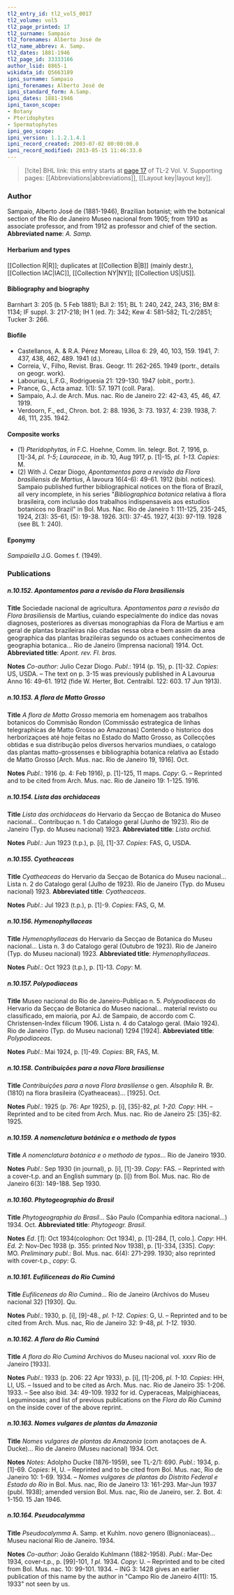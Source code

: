 ```yaml
---
tl2_entry_id: tl2_vol5_0017
tl2_volume: vol5
tl2_page_printed: 17
tl2_surname: Sampaio
tl2_forenames: Alberto José de
tl2_name_abbrev: A. Samp.
tl2_dates: 1881-1946
tl2_page_id: 33333166
author_lsid: 8865-1
wikidata_id: Q5663189
ipni_surname: Sampaio
ipni_forenames: Alberto José de
ipni_standard_form: A.Samp.
ipni_dates: 1881-1946
ipni_taxon_scope: 
- Botany
- Pteridophytes
- Spermatophytes
ipni_geo_scope: 
ipni_version: 1.1.2.1.4.1
ipni_record_created: 2003-07-02 00:00:00.0
ipni_record_modified: 2013-05-15 11:46:33.0
---
```



> [!cite] BHL link: this entry starts at [page 17](https://www.biodiversitylibrary.org/page/33333166) of TL-2 Vol. V.
> Supporting pages: [[Abbreviations|abbreviations]], [[Layout key|layout key]].

### Author

Sampaio, Alberto José de (1881-1946), Brazilian botanist; with the botanical section of the Rio de Janeiro Museo nacional from 1905; from 1910 as associate professor, and from 1912 as professor and chief of the section. 
**Abbreviated name**: *A. Samp.*

#### Herbarium and types

[[Collection R|R]]; duplicates at [[Collection B|B]] (mainly destr.), [[Collection IAC|IAC]], [[Collection NY|NY]]; [[Collection US|US]].

#### Bibliography and biography

Barnhart 3: 205 (b. 5 Feb 1881); BJI 2: 151; BL 1: 240, 242, 243, 316; BM 8: 1134; IF suppl. 3: 217-218; IH 1 (ed. 7): 342; Kew 4: 581-582; TL-2/2851; Tucker 3: 266.

#### Biofile

- Castellanos, A. & R.A. Pérez Moreau, Lilloa 6: 29, 40, 103, 159. 1941, 7: 437, 438, 462, 489. 1941 (d.).
- Correia, V., Filho, Revist. Bras. Geogr. 11: 262-265. 1949 (portr., details on geogr. work).
- Labouriau, L.F.G., Rodriguesia 21: 129-130. 1947 (obit., portr.).
- Prance, G., Acta amaz. 1(1): 57. 1971 (coll. Para).
- Sampaio, A.J. de Arch. Mus. nac. Rio de Janeiro 22: 42-43, 45, 46, 47. 1919.
- Verdoorn, F., ed., Chron. bot. 2: 88. 1936, 3: 73. 1937, 4: 239. 1938, 7: 46, 111, 235. 1942.

#### Composite works

- (1) *Pteridophytas, in* F.C. Hoehne, Comm. lin. telegr. Bot. 7, 1916, p. \[1\]-34, *pl. 1-5*; *Lauraceae, in ib*. 10, Aug 1917, p. \[1\]-15, *pl. 1-13. Copies*: M.
- (2) With J. Cezar Diogo, *Apontamentos para a revisão da Flora brasiliensis de Martius*, À lavoura 16(4-6): 49-61. 1912 (bibl. notices). Sampaio published further bibliographical notices on the flora of Brazil, all very incomplete, in his series "*Bibliographica botanica* relativa á flora brasileira, com inclusão dos trabalhos indispensaveis aos estudios botanicos no Brazil" in Bol. Mus. Nac. Rio de Janeiro 1: 111-125, 235-245, 1924, 2(3): 35-61, (5): 19-38. 1926. 3(1): 37-45. 1927, 4(3): 97-119. 1928 (see BL 1: 240).

#### Eponymy

*Sampaiella* J.G. Gomes f. (1949).

### Publications

##### n.10.152. Apontamentos para a revisão da Flora brasiliensis

**Title**
Sociedade nacional de agricultura. *Apontamentos para a revisão da Flora brasiliensis* de Martius, cuiando especialmente do indice das novas diagnoses, posteriores as diversas monographias da Flora de Martius e am geral de plantas brazileiras não citadas nessa obra e bem assim da area geographica das plantas brazileiras segundo os actuaes conhecimentos de geographia botanica... Rio de Janeiro (Imprensa nacional) 1914. Oct.
**Abbreviated title**: *Apont. rev. Fl. bras.*

**Notes**
*Co-author*: Julio Cezar Diogo.
*Publ*.: 1914 (p. 15), p. \[1\]-32. *Copies*: US, USDA. – The text on p. 3-15 was previously published in A Lavourua Anno 16: 49-61. 1912 (fide W. Herter, Bot. Centralbl. 122: 603. 17 Jun 1913).

##### n.10.153. A flora de Matto Grosso

**Title**
*A flora de Matto Grosso* memoria em homenagem aos trabalhos botanicos do Commisão Rondon (Commissão estrategica de linhas telegraphicas de Matto Grosso ao Amazonas) Contendo o historico dos herborizaçoes até hoje feitas no Estado do Matto Grosso, as Collecções obtidas e sua distribução pelos diversos hervarios mundiaes, o catalogo das plantas matto-grossenses e bibliographia botanica relativa ao Estado de Matto Grosso \[Arch. Mus. nac. Rio de Janeiro 19, 1916\]. Oct.

**Notes**
*Publ*.: 1916 (p. 4: Feb 1916), p. \[1\]-125, 11 maps. *Copy*: G. – Reprinted and to be cited from Arch. Mus. nac. Rio de Janeiro 19: 1-125. 1916.

##### n.10.154. Lista das orchidaceas

**Title**
*Lista das orchidaceas* do Hervario da Secçao de Botanica do Museo nacional... Contribuçao n. 1 do Catalogo geral (Junho de 1923). Rio de Janeiro (Typ. do Museu nacional) 1923.
**Abbreviated title**: *Lista orchid.*

**Notes**
*Publ*.: Jun 1923 (t.p.), p. \[i\], \[1\]-37. *Copies*: FAS, G, USDA.

##### n.10.155. Cyatheaceas

**Title**
*Cyatheaceas* do Hervario da Secçao de Botanica do Museu nacional... Lista n. 2 do Catalogo geral (Julho de 1923). Rio de Janeiro (Typ. do Museu nacional) 1923.
**Abbreviated title**: *Cyatheaceas*.

**Notes**
*Publ*.: Jul 1923 (t.p.), p. \[1\]-9. *Copies*: FAS, G, M.

##### n.10.156. Hymenophyllaceas

**Title**
*Hymenophyllaceas* do Hervario da Secçao de Botanica do Museu nacional... Lista n. 3 do Catalogo geral (Outubro de 1923). Rio de Janeiro (Typ. do Museu nacional) 1923.
**Abbreviated title**: *Hymenophyllaceas*.

**Notes**
*Publ*.: Oct 1923 (t.p.), p. \[1\]-13. *Copy*: M.

##### n.10.157. Polypodiaceas

**Title**
Museo nacional do Rio de Janeiro-Publiçao n. 5. *Polypodiaceas* do Hervario da Secçao de Botanica do Museo nacional... material revisto ou classificado, em maioria, por AJ. de Sampaio, de accordo com C. Christensen-Index filicum 1906. Lista n. 4 do Catalogo geral. (Maio 1924). Rio de Janeiro (Typ. do Museu nacional) 1294 \[1924\].
**Abbreviated title**: *Polypodiaceas*.

**Notes**
*Publ*.: Mai 1924, p. \[1\]-49. *Copies*: BR, FAS, M.

##### n.10.158. Contribuições para a nova Flora brasiliense

**Title**
*Contribuições para a nova Flora brasiliense* o gen. *Alsophila* R. Br. (1810) na flora brasileira (Cyatheaceas)... \[1925\]. Oct.

**Notes**
*Publ*.: 1925 (p. 76: Apr 1925), p. \[i\], \[35\]-82, *pl. 1-20. Copy*: HH. – Reprinted and to be cited from Arch. Mus. nac. Rio de Janeiro 25: \[35\]-82. 1925.

##### n.10.159. A nomenclatura botánica e o methodo de typos

**Title**
*A nomenclatura botánica e o methodo de typos*... Rio de Janeiro 1930.

**Notes**
*Publ*.: Sep 1930 (in journal), p. \[i\], \[1\]-39. *Copy*: FAS. – Reprinted with a cover-t.p. and an English summary (p. \[i\]) from Bol. Mus. nac. Rio de Janeiro 6(3): 149-188. Sep 1930.

##### n.10.160. Phytogeographia do Brasil

**Title**
*Phytogeographia do Brasil*... São Paulo (Companhia editora nacional...) 1934. Oct.
**Abbreviated title**: *Phytogeogr. Brasil*.

**Notes**
*Ed*. \[*1*\]: Oct 1934(colophon: Oct 1934), p. \[1\]-284, \[1, colo.\]. *Copy*: HH.
*Ed. 2*: Nov-Dec 1938 (p. 355: printed Nov 1938), p. \[1\]-334, \[335\]. *Copy*: MO.
*Preliminary publ*.: Bol. Mus. nac. 6(4): 271-299. 1930; also reprinted with cover-t.p., *copy*:
G.

##### n.10.161. Eufiliceneas do Rio Cuminá

**Title**
*Eufiliceneas do Rio Cuminá*... Rio de Janeiro (Archivos do Museu nacional 32) \[1930\]. Qu.

**Notes**
*Publ*.: 1930, p. \[i\], \[9\]-48., *pl. 1-12. Copies*: G, U. – Reprinted and to be cited from Arch. Mus. nac, Rio de Janeiro 32: 9-48, *pl. 1-12.* 1930.

##### n.10.162. A flora do Rio Cuminá

**Title**
*A flora do Rio Cuminá* Archivos do Museu nacional vol. xxxv Rio de Janeiro \[1933\].

**Notes**
*Publ*.: 1933 (p. 206: 22 Apr 1933), p. \[i\], \[1\]-206, *pl. 1-10. Copies*: HH, LI, US. – Issued and to be cited as Arch. Mus. nac. Rio de Janeiro 35: 1-206. 1933. – See also ibid. 34: 49-109. 1932 for id. Cyperaceas, Malpighiaceas, Leguminosas; and list of previous publications on the *Flora do Rio Cuminá* on the inside cover of the above reprint.

##### n.10.163. Nomes vulgares de plantas da Amazonia

**Title**
*Nomes vulgares de plantas da Amazonia* (com anotaçoes de A. Ducke)... Rio de Janeiro (Museu nacional) 1934. Oct.

**Notes**
*Notes*: Adolpho Ducke (1876-1959), see TL-2/1: 690.
*Publ*.: 1934, p. \[1\]-69. *Copies*: H, U. – Reprinted and to be cited from Bol. Mus. nac, Rio de Janeiro 10: 1-69. 1934. – *Nomes vulgares de plantas do Distrito Federal e Estado do Rio* in Bol. Mus. nac, Rio de Janeiro 13: 161-293. Mar-Jun 1937 (publ. 1938); amended version Bol. Mus. nac, Rio de Janeiro, ser. 2. Bot. 4: 1-150. 15 Jan 1946.

##### n.10.164. Pseudocalymma

**Title**
*Pseudocalymma* A. Samp. et Kuhlm. novo genero (Bignoniaceas)... Museu nacional Rio de Janeiro. 1934.

**Notes**
*Co-author*: João Geraldo Kuhlmann (1882-1958).
*Publ*.: Mar-Dec 1934, cover-t.p., p. \[99\]-101, *1 pl*. 1934. *Copy*: U. – Reprinted and to be cited from Bol. Mus. nac. 10: 99-101. 1934. – ING 3: 1428 gives an earlier publication of this name by the author in "Campo Rio de Janeiro 4(11): 15. 1933" not seen by us.


